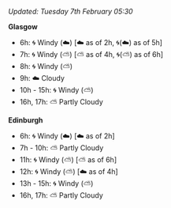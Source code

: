 *Updated: Tuesday 7th February 05:30*

**Glasgow**

* 6h: :cyclone: Windy (:cloud:) [:cloud: as of 2h, :cyclone:(:cloud:) as of 5h]
* 7h: :cyclone: Windy (:partly_sunny:) [:partly_sunny: as of 4h, :cyclone:(:partly_sunny:) as of 6h]
* 8h: :cyclone: Windy (:partly_sunny:)
* 9h: :cloud: Cloudy
* 10h - 15h: :cyclone: Windy (:partly_sunny:)
* 16h, 17h: :partly_sunny: Partly Cloudy

**Edinburgh**

* 6h: :cyclone: Windy (:cloud:) [:cloud: as of 2h]
* 7h - 10h: :partly_sunny: Partly Cloudy
* 11h: :cyclone: Windy (:partly_sunny:) [:partly_sunny: as of 6h]
* 12h: :cyclone: Windy (:partly_sunny:) [:cloud: as of 4h]
* 13h - 15h: :cyclone: Windy (:partly_sunny:)
* 16h, 17h: :partly_sunny: Partly Cloudy
